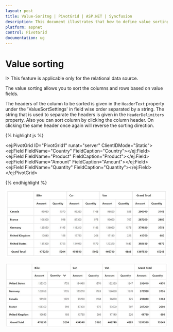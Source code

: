 ```yaml
---
layout: post
title: Value-Soritng | PivotGrid | ASP.NET | Syncfusion
description: This document illustrates that how to define value sorting and its customization in ASP.NET PivotGrid control
platform: aspnet
control: PivotGrid
documentation: ug
---
```


# Value sorting

I> This feature is applicable only for the relational data source.

The value sorting allows you to sort the columns and rows based on value fields.

The headers of the column to be sorted is given in the `HeaderText` property under the 'ValueSortSettings' in field wise order separated by a string.  The string that is used to separate the headers is given in the `HeaderDelimiters` property.
Also you can sort column by clicking the column header. On clicking the same header once again will reverse the sorting direction.

{% highlight js %}

<ej:PivotGrid ID="PivotGrid1" runat="server" ClientIDMode="Static">
    <DataSource>
        <Rows>
            <ej:Field FieldName="Country" FieldCaption="Country"></ej:Field>
        </Rows>
        <Columns>
            <ej:Field FieldName="Product" FieldCaption="Product"></ej:Field>
        </Columns>
        <Values>
            <ej:Field FieldName="Amount" FieldCaption="Amount"></ej:Field>
            <ej:Field FieldName="Quantity" FieldCaption="Quantity"></ej:Field>
        </Values>
    </DataSource>
    <ValueSortSettings HeaderText="Bike##Quantity" HeaderDelimiters="##" SortOrder="Descending" />
</ej:PivotGrid>

{% endhighlight %}

![ASP NET pivot grid control before applying value sorting](Value-Sorting_images/Before.png)

![ASP NET pivt grid control after applying value sorting](Value-Sorting_images/After.png)



